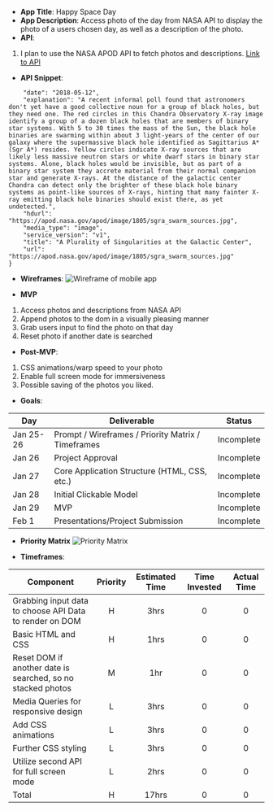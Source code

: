 
- **App Title**: Happy Space Day
- **App Description**: Access photo of the day from NASA API to display the photo of a users chosen day, as well as a description of the photo.
- **API**: 
1. I plan to use the NASA APOD API to fetch photos and descriptions.
[Link to API](https://api.nasa.gov/)
- **API Snippet**:
```{
    "date": "2018-05-12",
    "explanation": "A recent informal poll found that astronomers don't yet have a good collective noun for a group of black holes, but they need one. The red circles in this Chandra Observatory X-ray image identify a group of a dozen black holes that are members of binary star systems. With 5 to 30 times the mass of the Sun, the black hole binaries are swarming within about 3 light-years of the center of our galaxy where the supermassive black hole identified as Sagittarius A* (Sgr A*) resides. Yellow circles indicate X-ray sources that are likely less massive neutron stars or white dwarf stars in binary star systems. Alone, black holes would be invisible, but as part of a binary star system they accrete material from their normal companion star and generate X-rays. At the distance of the galactic center Chandra can detect only the brighter of these black hole binary systems as point-like sources of X-rays, hinting that many fainter X-ray emitting black hole binaries should exist there, as yet undetected.",
    "hdurl": "https://apod.nasa.gov/apod/image/1805/sgra_swarm_sources.jpg",
    "media_type": "image",
    "service_version": "v1",
    "title": "A Plurality of Singularities at the Galactic Center",
    "url": "https://apod.nasa.gov/apod/image/1805/sgra_swarm_sources.jpg"
}
```
- **Wireframes**:
![Wireframe of mobile app](https://res.cloudinary.com/dpbzq29kr/image/upload/c_scale,w_222/v1611609482/Screen_Shot_2021-01-25_at_4.17.39_PM_vxivvq.png)

- **MVP**
1. Access photos and descriptions from NASA API
2. Append photos to the dom in a visually pleasing manner
3. Grab users input to find the photo on that day
4. Reset photo if another date is searched

- **Post-MVP**: 
1. CSS animations/warp speed to your photo
2. Enable full screen mode for immersiveness 
3. Possible saving of the photos you liked.
- **Goals**: 

|  Day | Deliverable | Status
|---|---| ---|
|Jan 25-26| Prompt / Wireframes / Priority Matrix / Timeframes | Incomplete
|Jan 26| Project Approval | Incomplete
|Jan 27| Core Application Structure (HTML, CSS, etc.) | Incomplete
|Jan 28| Initial Clickable Model  | Incomplete
|Jan 29| MVP | Incomplete
|Feb 1| Presentations/Project Submission | Incomplete

- **Priority Matrix**
![Priority Matrix](https://res.cloudinary.com/dpbzq29kr/image/upload/c_scale,w_700/v1611607939/Priority_matrix_oqpqrp.jpg)


- **Timeframes**: 


| Component | Priority | Estimated Time | Time Invested | Actual Time |
| --- | :---: |  :---: | :---: | :---: |
| Grabbing input data to choose API Data to render on DOM | H | 3hrs| 0|0|
| Basic HTML and CSS| H | 1hrs|0 | 0 |
|Reset DOM if another date is searched, so no stacked photos|M|1hr|0|0|
|Media Queries for responsive design|L|3hrs|0|0|
|Add CSS animations|L|3hrs|0|0|
|Further CSS styling|L|3hrs|0|0|
|Utilize second API for full screen mode|L|2hrs|0|0|
| Total |H|17hrs|0|0 |
